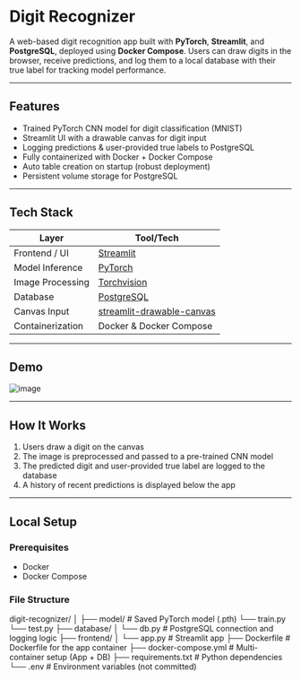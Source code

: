 # Digit Recognizer

A web-based digit recognition app built with **PyTorch**, **Streamlit**, and **PostgreSQL**, deployed using **Docker Compose**. Users can draw digits in the browser, receive predictions, and log them to a local database with their true label for tracking model performance.

---

##  Features

-  Trained PyTorch CNN model for digit classification (MNIST)
-  Streamlit UI with a drawable canvas for digit input
-  Logging predictions & user-provided true labels to PostgreSQL
-  Fully containerized with Docker + Docker Compose
-  Auto table creation on startup (robust deployment)
-  Persistent volume storage for PostgreSQL

---

##  Tech Stack

| Layer           | Tool/Tech          |
|------------------|---------------------|
| Frontend / UI     | [Streamlit](https://streamlit.io) |
| Model Inference   | [PyTorch](https://pytorch.org) |
| Image Processing  | [Torchvision](https://pytorch.org/vision/) |
| Database          | [PostgreSQL](https://www.postgresql.org/) |
| Canvas Input      | [streamlit-drawable-canvas](https://github.com/andfanilo/streamlit-drawable-canvas) |
| Containerization  | Docker & Docker Compose |

---

##  Demo

![image](https://github.com/user-attachments/assets/afbce585-1727-401c-86db-454d5d5359f9)


---

##  How It Works

1. Users draw a digit on the canvas
2. The image is preprocessed and passed to a pre-trained CNN model
3. The predicted digit and user-provided true label are logged to the database
4. A history of recent predictions is displayed below the app

---

##  Local Setup

### Prerequisites

- Docker
- Docker Compose

### File Structure

digit-recognizer/
│
├── model/               # Saved PyTorch model (.pth)
    └── train.py
    └── test.py 
├── database/
│   └── db.py            # PostgreSQL connection and logging logic
├── frontend/
│   └── app.py           # Streamlit app
├── Dockerfile           # Dockerfile for the app container
├── docker-compose.yml   # Multi-container setup (App + DB)
├── requirements.txt     # Python dependencies
└── .env                 # Environment variables (not committed)

